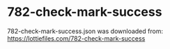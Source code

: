 # 782-check-mark-success

782-check-mark-success.json was downloaded from:
https://lottiefiles.com/782-check-mark-success
